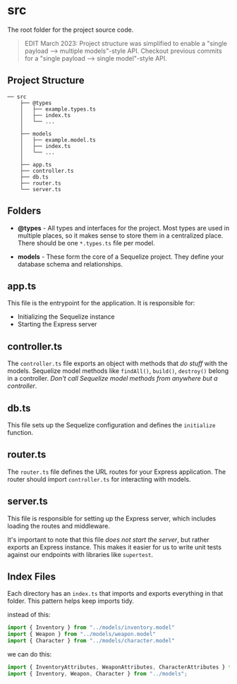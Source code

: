 # src

The root folder for the project source code.

> EDIT March 2023: Project structure was simplified to enable a "single payload --> multiple models"-style API. Checkout previous commits for a "single payload --> single model"-style API.

## Project Structure
```text
── src
    ├── @types
    │   ├── example.types.ts
    │   ├── index.ts
    │   └── ...
    │
    ├── models
    │   ├── example.model.ts
    │   ├── index.ts
    │   └── ...
    │
    ├── app.ts
    ├── controller.ts
    ├── db.ts
    ├── router.ts
    └── server.ts
```

## Folders
- **@types** - All types and interfaces for the project. Most types are used in multiple places, so it makes sense to store them in a centralized place. There should be one `*.types.ts` file per model.

- **models** - These form the core of a Sequelize project. They define your database schema and relationships.

## app.ts

This file is the entrypoint for the application. It is responsible for:
- Initializing the Sequelize instance
- Starting the Express server

## controller.ts

The `controller.ts` file exports an object with methods that *do stuff* with the models. Sequelize model methods like `findAll()`, `build()`, `destroy()` belong in a controller. *Don't call Sequelize model methods from anywhere but a controller*.

## db.ts

This file sets up the Sequelize configuration and defines the `initialize` function.

## router.ts

 The `router.ts` file defines the URL routes for your Express application. The router should import `controller.ts` for interacting with models.

## server.ts

This file is responsible for setting up the Express server, which includes loading the routes and middleware. 

It's important to note that this file *does not start the server*, but rather exports an Express instance. This makes it easier for us to write unit tests against our endpoints with libraries like `supertest`.  

## Index Files

Each directory has an `index.ts` that imports and exports everything in that folder. This pattern helps keep imports tidy.

instead of this:

```typescript
import { Inventory } from "../models/inventory.model"
import { Weapon } from "../models/weapon.model"
import { Character } from "../models/character.model"
```

we can do this:

```typescript
import { InventoryAttributes, WeaponAttributes, CharacterAttributes } from "../@types"
import { Inventory, Weapon, Character } from "../models";
```
